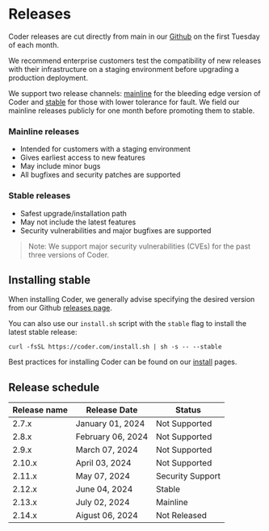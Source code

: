 # Releases

Coder releases are cut directly from main in our
[Github](https://github.com/coder/coder) on the first Tuesday of each month.

We recommend enterprise customers test the compatibility of new releases with
their infrastructure on a staging environment before upgrading a production
deployment.

We support two release channels:
[mainline](https://github.com/coder/coder/releases/tag/v2.13.0) for the bleeding
edge version of Coder and
[stable](https://github.com/coder/coder/releases/latest) for those with lower
tolerance for fault. We field our mainline releases publicly for one month
before promoting them to stable.

### Mainline releases

- Intended for customers with a staging environment
- Gives earliest access to new features
- May include minor bugs
- All bugfixes and security patches are supported

### Stable releases

- Safest upgrade/installation path
- May not include the latest features
- Security vulnerabilities and major bugfixes are supported

> Note: We support major security vulnerabilities (CVEs) for the past three
> versions of Coder.

## Installing stable

When installing Coder, we generally advise specifying the desired version from
our Github [releases page](https://github.com/coder/coder/releases).

You can also use our `install.sh` script with the `stable` flag to install the
latest stable release:

```shell
curl -fsSL https://coder.com/install.sh | sh -s -- --stable
```

Best practices for installing Coder can be found on our [install](./index.md)
pages.

## Release schedule

| Release name | Release Date      | Status           |
| ------------ | ----------------- | ---------------- |
| 2.7.x        | January 01, 2024  | Not Supported    |
| 2.8.x        | February 06, 2024 | Not Supported    |
| 2.9.x        | March 07, 2024    | Not Supported    |
| 2.10.x       | April 03, 2024    | Not Supported    |
| 2.11.x       | May 07, 2024      | Security Support |
| 2.12.x       | June 04, 2024     | Stable           |
| 2.13.x       | July 02, 2024     | Mainline         |
| 2.14.x       | Aigust 06, 2024   | Not Released     |
